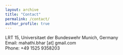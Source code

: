 ```yaml
---
layout: archive
title: "Contact"
permalink: /contact/
author_profile: true
---
```

LRT 15, Universitaet der Bundeswehr Munich, Germany<br>
Email: mahathi.bhar [at] gmail.com<br>
Phone: +49 1525 9358203
